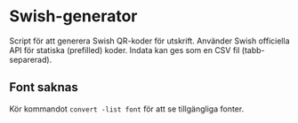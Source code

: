 # Swish-generator

Script för att generera Swish QR-koder för utskrift.
Använder Swish officiella API för statiska (prefilled) koder.
Indata kan ges som en CSV fil (tabb-separerad).

## Font saknas

Kör kommandot `convert -list font` för att se tillgängliga fonter.
